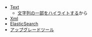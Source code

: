 - [Text](https://book.cakephp.org/3.0/ja/core-libraries/text.html)
  - [文字列の一部をハイライトする](https://book.cakephp.org/3.0/ja/core-libraries/text.html#id5)から
- [Xml](https://book.cakephp.org/3.0/ja/core-libraries/xml.html)
- [ElasticSearch](https://book.cakephp.org/3.0/ja/elasticsearch.html)
- [アップグレードツール](https://book.cakephp.org/3.0/ja/upgrade-tool.html)

